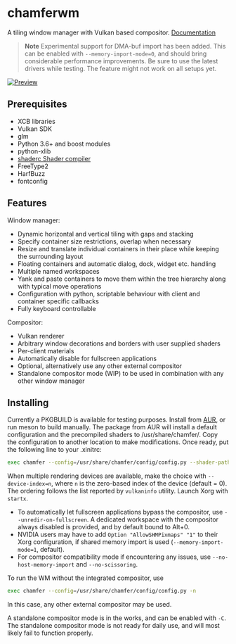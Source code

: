 # chamferwm
A tiling window manager with Vulkan based compositor. [Documentation](https://jaelpark.github.io/chamferwm-docs/)

> **Note**
> Experimental support for DMA-buf import has been added. This can be enabled with `--memory-import-mode=0`, and should bring considerable performance improvements. Be sure to use the latest drivers while testing. The feature might not work on all setups yet.

[![Preview](http://users.jyu.fi/~jaelpark/gitres/scrot-chamfer-1.jpg)](http://users.jyu.fi/~jaelpark/gitres/scrot-chamfer.png)

## Prerequisites

 - XCB libraries
 - Vulkan SDK
 - glm
 - Python 3.6+ and boost modules
 - python-xlib
 - [shaderc Shader compiler](https://github.com/google/shaderc)
 - FreeType2
 - HarfBuzz
 - fontconfig

## Features
Window manager:

 - Dynamic horizontal and vertical tiling with gaps and stacking
 - Specify container size restrictions, overlap when necessary
 - Resize and translate individual containers in their place while keeping the surrounding layout
 - Floating containers and automatic dialog, dock, widget etc. handling
 - Multiple named workspaces
 - Yank and paste containers to move them within the tree hierarchy along with typical move operations
 - Configuration with python, scriptable behaviour with client and container specific callbacks
 - Fully keyboard controllable

Compositor:
 
 - Vulkan renderer
 - Arbitrary window decorations and borders with user supplied shaders
 - Per-client materials
 - Automatically disable for fullscreen applications
 - Optional, alternatively use any other external compositor
 - Standalone compositor mode (WIP) to be used in combination with any other window manager

## Installing
Currently a PKGBUILD is available for testing purposes. Install from [AUR](https://aur.archlinux.org/packages/chamfer-git/), or run meson to build manually. The package from AUR will install a default configuration and the precompiled shaders to /usr/share/chamfer/. Copy the configuration to another location to make modifications. Once ready, put the following line to your .xinitrc:

```sh
exec chamfer --config=/usr/share/chamfer/config/config.py --shader-path=/usr/share/chamfer/shaders/
```

When multiple rendering devices are available, make the choice with `--device-index=n`, where `n` is the zero-based index of the device (default = 0). The ordering follows the list reported by `vulkaninfo` utility. Launch Xorg with `startx`.

 - To automatically let fullscreen applications bypass the compositor, use `--unredir-on-fullscreen`. A dedicated workspace with the compositor always disabled is provided, and by default bound to Alt+0.
 - NVIDIA users may have to add ``Option "AllowSHMPixmaps" "1"`` to their Xorg configuration, if shared memory import is used (`--memory-import-mode=1`, default).
 - For compositor compatibility mode if encountering any issues, use `--no-host-memory-import` and `--no-scissoring`.

To run the WM without the integrated compositor, use

```sh
exec chamfer --config=/usr/share/chamfer/config/config.py -n
```

In this case, any other external compositor may be used.

A standalone compositor mode is in the works, and can be enabled with `-C`. The standalone compositor mode is not ready for daily use, and will most likely fail to function properly.

